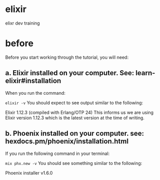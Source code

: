 # elixir
elixr dev training

# before
Before you start working through the tutorial, you will need:

## a. Elixir installed on your computer. See: learn-elixir#installation

When you run the command:

```elixir -v```
You should expect to see output similar to the following:

Elixir 1.12.3 (compiled with Erlang/OTP 24)
This informs us we are using Elixir version 1.12.3 which is the latest version at the time of writing.


## b. Phoenix installed on your computer. see: hexdocs.pm/phoenix/installation.html

If you run the following command in your terminal:

```mix phx.new -v```
You should see something similar to the following:

Phoenix installer v1.6.0
